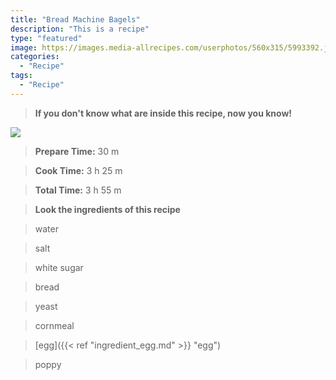 ```yaml
---
title: "Bread Machine Bagels"
description: "This is a recipe"
type: "featured"
image: https://images.media-allrecipes.com/userphotos/560x315/5993392.jpg
categories: 
  - "Recipe"
tags: 
  - "Recipe"
---
```



>**If you don't know what are inside this recipe, now you know!**

![](../images/Recipes-Banner.jpg)
> **Prepare Time:** 30 m


> **Cook Time:** 3 h 25 m


> **Total Time:** 3 h 55 m

> **Look the ingredients of this recipe**

> water

> salt

> white sugar

> bread

> yeast

> cornmeal

> [egg]({{< ref "ingredient_egg.md" >}} "egg")

> poppy

